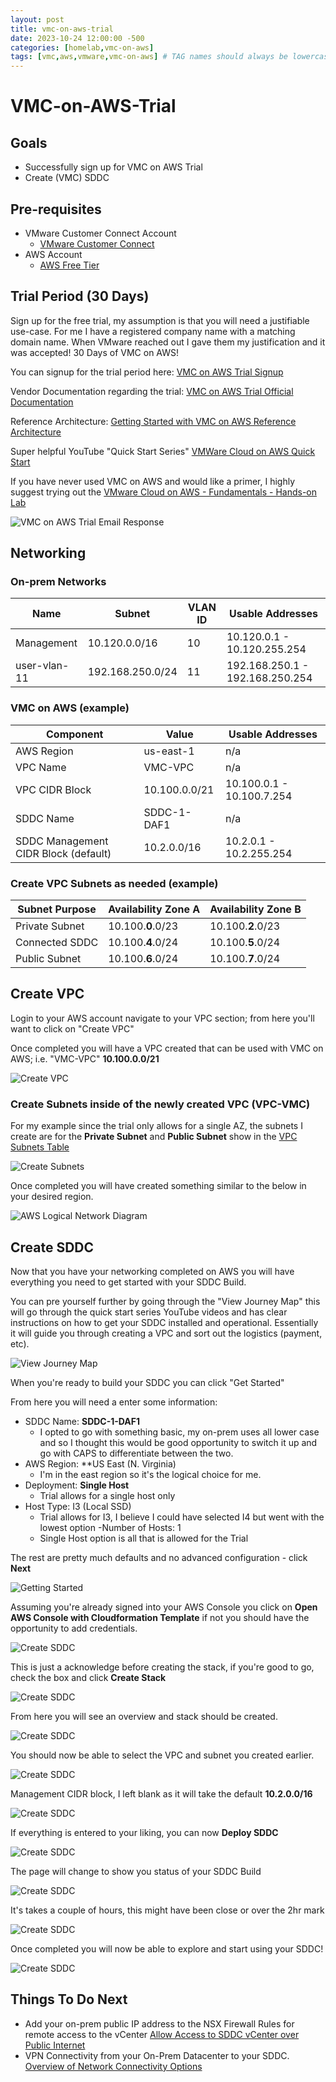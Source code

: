 ```yaml
---
layout: post
title: vmc-on-aws-trial
date: 2023-10-24 12:00:00 -500
categories: [homelab,vmc-on-aws]
tags: [vmc,aws,vmware,vmc-on-aws] # TAG names should always be lowercase, separated by commas
---
```


# VMC-on-AWS-Trial

## Goals
- Successfully sign up for VMC on AWS Trial
- Create (VMC) SDDC

## Pre-requisites
- VMware Customer Connect Account 
    - [VMware Customer Connect](https://customerconnect.vmware.com/home)
- AWS Account
    - [AWS Free Tier](https://aws.amazon.com/free/?trk=fce796e8-4ceb-48e0-9767-89f7873fac3d&sc_channel=ps&ef_id=CjwKCAjwysipBhBXEiwApJOcu3i2DNJ0GD1-VOYKmPYjSW09SKIUfNGo7eccOgxgDD952ar4f-1n4RoC1AEQAvD_BwE:G:s&s_kwcid=AL!4422!3!592542020599!e!!g!!aws!1644045032!68366401852&all-free-tier.sort-by=item.additionalFields.SortRank&all-free-tier.sort-order=asc&awsf.Free%20Tier%20Types=*all&awsf.Free%20Tier%20Categories=*all)

## Trial Period (30 Days)

Sign up for the free trial, my assumption is that you will need a justifiable use-case. For me I have a registered company name with a matching domain name. When VMware reached out I gave them my justification and it was accepted! 30 Days of VMC on AWS!

You can signup for the trial period here: [VMC on AWS Trial Signup](https://www.vmware.com/products/vmc-on-aws/free-trial.html?src=ps_39szbtx12scfm&cid=7012H000000sxcfQAA&gclid=CjwKCAjwp8OpBhAFEiwAG7NaEqMhZTF94TyH7LWbsnJhaKYg30NIKXjPENGrWWMo7aRUP-5kpaEcxRoCv50QAvD_BwE&gclsrc=aw.ds)

Vendor Documentation regarding the trial: [VMC on AWS Trial Official Documentation](https://docs.vmware.com/en/VMware-Cloud-on-AWS/services/com.vmware.vmc-aws.getting-started/GUID-2844809E-3C4A-49D9-9068-191E6985CE5C.html)

Reference Architecture: [Getting Started with VMC on AWS Reference Architecture](https://www.vmware.com/content/dam/digitalmarketing/vmware/en/pdf/docs/vmw-getting-started-with-vmc-on-aws-reference-architecture.pdf)

Super helpful YouTube "Quick Start Series" [VMWare Cloud on AWS Quick Start](https://youtube.com/playlist?list=PLNOz1mVhDkG5JH3JqN1yPSfenGdizXqwh&si=sUJ7oUPVq6URgx_z)

If you have never used VMC on AWS and would like a primer, I highly suggest trying out the [VMware Cloud on AWS - Fundamentals - Hands-on Lab](https://customerconnect.vmware.com/en/evalcenter?p=vmc-aws-hol-gen-23)

![VMC on AWS Trial Email Response](/assets/images/vmc-trial.png)

## Networking

### On-prem Networks

| Name | Subnet | VLAN ID | Usable Addresses |
| ----- | ----- | ----- | ----- |
| Management | 10.120.0.0/16 | 10 | 10.120.0.1 - 10.120.255.254 |
| user-vlan-11 | 192.168.250.0/24 | 11 | 192.168.250.1 - 192.168.250.254 |

### VMC on AWS (example)

| Component | Value | Usable Addresses |
| ---- | ---- | ---- |
| AWS Region | us-east-1 | n/a |
| VPC Name | VMC-VPC | n/a |
| VPC CIDR Block | 10.100.0.0/21 | 10.100.0.1 - 10.100.7.254 |
| SDDC Name | SDDC-1-DAF1 | n/a |
| SDDC Management CIDR Block (default) | 10.2.0.0/16 | 10.2.0.1 - 10.2.255.254 |

### Create VPC Subnets as needed (example)

| Subnet Purpose | Availability Zone A | Availability Zone B |
| ---- | ---- | ---- |
| Private Subnet | 10.100.**0**.0/23 | 10.100.**2**.0/23 |
| Connected SDDC | 10.100.**4**.0/24 | 10.100.**5**.0/24 |
| Public Subnet | 10.100.**6**.0/24 | 10.100.**7**.0/24 |

## Create VPC

Login to your AWS account navigate to your VPC section; from here you'll want to click on "Create VPC"

Once completed you will have a VPC created that can be used with VMC on AWS; i.e. "VMC-VPC" **10.100.0.0/21**

![Create VPC](/assets/images/create-vpc.png)

### Create Subnets inside of the newly created VPC (VPC-VMC)

For my example since the trial only allows for a single AZ, the subnets I create are for the **Private Subnet** and **Public Subnet** show in the [VPC Subnets Table](https://github.com/herbestrella/learn-vmc-on-aws-things/blob/main/journal/VMC-on-AWS-Trial.md#create-vpc-subnets-as-needed-example)

![Create Subnets](/assets/images/create-subnets.png)

Once completed you will have created something similar to the below in your desired region.

![AWS Logical Network Diagram](/assets/images/aws-cloud-network-logical.png)

## Create SDDC

Now that you have your networking completed on AWS you will have everything you need to get started with your SDDC Build.

You can pre yourself further by going through the "View Journey Map" this will go through the quick start series YouTube videos and has clear instructions on how to get your SDDC installed and operational. Essentially it will guide you through creating a VPC and sort out the logistics (payment, etc).

![View Journey Map](/assets/images/SDDC-build-1.png)

When you're ready to build your SDDC you can click "Get Started"

From here you will need a enter some information:
- SDDC Name: **SDDC-1-DAF1**
    - I opted to go with something basic, my on-prem uses all lower case and so I thought this would be good opportunity to switch it up and go with CAPS to differentiate between the two.
- AWS Region: **US East (N. Virginia)
    - I'm in the east region so it's the logical choice for me.
- Deployment: **Single Host**
    - Trial allows for a single host only
- Host Type: I3 (Local SSD)
    - Trial allows for I3, I believe I could have selected I4 but went with the lowest option
-Number of Hosts: 1
    - Single Host option is all that is allowed for the Trial

The rest are pretty much defaults and no advanced configuration - click **Next**

![Getting Started](/assets/images/SDDC-build-2.png)

Assuming you're already signed into your AWS Console you click on **Open AWS Console with Cloudformation Template** if not you should have the opportunity to add credentials.

![Create SDDC](/assets/images/SDDC-build-3.png)

This is just a acknowledge before creating the stack, if you're good to go, check the box and click **Create Stack**

![Create SDDC](/assets/images/SDDC-build-4.png)

From here you will see an overview and stack should be created.

![Create SDDC](/assets/images/SDDC-build-5.png)

You should now be able to select the VPC and subnet you created earlier.

![Create SDDC](/assets/images/SDDC-build-6.png)

Management CIDR block, I left blank as it will take the default **10.2.0.0/16**

![Create SDDC](/assets/images/SDDC-build-7.png)

If everything is entered to your liking, you can now **Deploy SDDC**

![Create SDDC](/assets/images/SDDC-build-8.png)

The page will change to show you status of your SDDC Build

![Create SDDC](/assets/images/SDDC-build-9.png)

It's takes a couple of hours, this might have been close or over the 2hr mark

![Create SDDC](/assets/images/SDDC-build-10.png)

Once completed you will now be able to explore and start using your SDDC!

![Create SDDC](/assets/images/SDDC-build-final.png)

## Things To Do Next

- Add your on-prem public IP address to the NSX Firewall Rules for remote access to the vCenter
[Allow Access to SDDC vCenter over Public Internet](https://youtu.be/g9WdbCWVbYQ?si=FOqXU_YLThLj2WjJ)
- VPN Connectivity from your On-Prem Datacenter to your SDDC.
[Overview of Network Connectivity Options](https://youtu.be/y-Likfr6mxM?si=8bvBGtts6ArUsDRL)